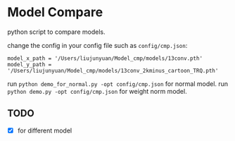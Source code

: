 # Model Compare

python script to compare models.

change the config in your config file such as `config/cmp.json`:

```
model_x_path = '/Users/liujunyuan/Model_cmp/models/13conv.pth'
model_y_path = '/Users/liujunyuan/Model_cmp/models/13conv_2kminus_cartoon_TRQ.pth'
```

run `python demo_for_normal.py -opt config/cmp.json` for normal model.
run `python demo.py -opt config/cmp.json` for weight norm model.


## TODO

- [x] for different model